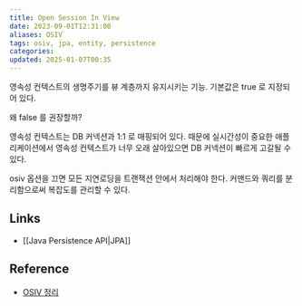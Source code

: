 ```yaml
---
title: Open Session In View
date: 2023-09-01T12:31:00
aliases: OSIV
tags: osiv, jpa, entity, persistence
categories: 
updated: 2025-01-07T00:35
---
```


영속성 컨텍스트의 생명주기를 뷰 계층까지 유지시키는 기능. 기본값은 true 로 지정되어 있다.

왜 false 를 권장할까?

영속성 컨텍스트는 DB 커넥션과 1:1 로 매핑되어 있다. 때문에 실시간성이 중요한 애플리케이션에서 영속성 컨텍스트가 너무 오래 살아있으면 DB 커넥션이 빠르게 고갈될 수 있다.

osiv 옵션을 끄면 모든 지연로딩을 트랜잭션 안에서 처리해야 한다. 커맨드와 쿼리를 분리함으로써 복잡도를 관리할 수 있다.

## Links

- [[Java Persistence API|JPA]]

## Reference

- [OSIV 정리](https://ykh6242.tistory.com/entry/JPA-OSIVOpen-Session-In-View%EC%99%80-%EC%84%B1%EB%8A%A5-%EC%B5%9C%EC%A0%81%ED%99%94)
